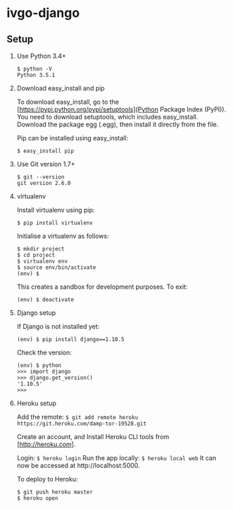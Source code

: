 # ivgo-django

## Setup

1. Use Python 3.4+

    ```
    $ python -V
    Python 3.5.1
    ```

2. Download easy\_install and pip

    To download easy\_install, go to the [https://pypi.python.org/pypi/setuptools](Python Package Index \(PyPI\)). 
    You need to download setuptools, which includes easy\_install. Download the package egg (.egg), then install it directly from the file.

    Pip can be installed using easy\_install:

    ```
    $ easy_install pip
    ```

3. Use Git version 1.7+

    ```
    $ git --version
    git version 2.6.0
    ```

4. virtualenv

    Install virtualenv using pip:

    ```
    $ pip install virtualenv
    ```

    Initialise a virtualenv as follows:

    ```
    $ mkdir project
    $ cd project
    $ virtualenv env
    $ source env/bin/activate
    (env) $
    ```

    This creates a sandbox for development purposes. To exit:

    ```
    (env) $ deactivate
    ```

5. Django setup

    If Django is not installed yet:

    ```
    (env) $ pip install django==1.10.5
    ```

    Check the version:

    ```
    (env) $ python
    >>> import django
    >>> django.get_version()
    '1.10.5'
    >>>
    ```

6. Heroku setup

    Add the remote:
    `$ git add remote heroku https://git.heroku.com/damp-tor-19528.git`
    
    Create an account, and Install Heroku CLI tools from [http://heroku.com].
    
    Login:
    `$ heroku login`
    Run the app locally:
    `$ heroku local web`
    It can now be accessed at http://localhost:5000.
    
    To deploy to Heroku:
    ```
    $ git push heroku master
    $ heroku open
    ```
